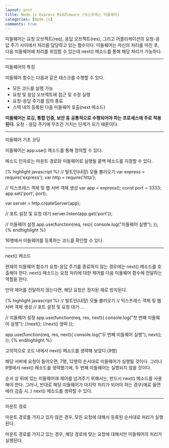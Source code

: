 ```yaml
---
layout: post
title: Node.js Express Middleware (익스프레스 미들웨어)
categories: [Node.js]
comments: true
---
```


미들웨어는 요청 오브젝트(req), 응답 오브젝트(res), 그리고 어플리케이션의 요청-응답 주기 사이에서 처리를 담당하고 있는 함수이다.
미들웨어는 자신의 처리를 마친 후, 다음 미들웨어에 처리를 위임할 수 있는데 next() 메소드를 통해 해당 처리가 가능하다.

-------------

미들웨어의 특징

미들웨어 함수는 다음과 같은 태스크를 수행할 수 있다.
- 모든 코드를 실행 가능
- 요청 및 응답 오브젝트에 접근 및 수정 실행
- 요청-응답 주기를 임의 종료
- 스택 내의 등록된 다음 미들웨어 호출(next 메소드)

**미들웨어는 로깅, 통합 인증, 보안 등 공통적으로 수행되어야 하는 프로세스에 주로 적용된다.**
요청 - 응답 주기에 무조건 거치는 단계가 되기 때문이다.

--------------------------


미들웨어 기초 코딩

미들웨어는 app.use() 메소드를 통해 정의할 수 있다.

메소드 인자로는 마운트 경로와 미들웨어로 실행될 콜백 메소드를 지정할 수 있다. 

{% highlight javascript %}
// 빌트인(내장) 모듈 불러오기
var express = require('express');
var http = require('http');
 
// 익스프레스 객체 및 웹 서버 객체 생성
var app = express();
const port = 3333;
app.set('port', port);
 
var server = http.createServer(app);
 
// 포트 설정 및 요청 대기
server.listen(app.get('port'));
 
// 미들웨어 설정
app.use(function(req, res){
    console.log("미들웨어 실행");
});
{% endhighlight %}

16행에서 미들웨어를 등록하는 코드를 확인할 수 있다.

--------------------

next() 메소드

현재의 미들웨어 함수가 요청-응답 주기를 종료하지 않는 경우에는 next() 메소드를 호출해야 한다.
next() 메소드는 요청 처리에 대한 제어를 다음 미들웨어 함수에 전달하는 역할을 한다.

만약 제어를 전달하지 않는다면, 해당 요청은 정지된 채로 방치된다.

{% highlight javascript %}
// 빌트인(내장) 모듈 불러오기
// 익스프레스 객체 및 웹 서버 객체 생성
// 포트 설정 및 요청 대기
...
 
// 미들웨어 설정
app.use(function(req, res, next){
    console.log("첫 번째 미들웨어 실행");
    //next(); //next() 생략
});
 
app.use(function(req, res, next){
    console.log("두 번째 미들웨어 실행");
    next();
});
{% endhighlight %}

고의적으로 코드 내에서 next() 메소드를 생략해 보았다.(9행)

해당 서버에 요청이 들어오면, 7행, 12행의 순서대로 미들웨어가 실행될 것이다.
그러나 9행에서 next() 메소드를 생략했기에, 두 번째 미들웨어는 실행되지 않을 것이다.

순서 상 뒤에 있는 미들웨어에 제어를 넘겨주기 위해서는, 반드시 next() 메소드를 사용해야 한다.
그러나, 반대로 해당 미들웨어가 마지막 처리가 되어야 하는 경우(예로 들면 에러 검출 시..) next() 메소드를 생략할 수 있다.

--------------------

마운트 경로

마운트 경로를 가지고 있지 않은 경우, 모든 요청에 대해서 등록된 순서대로 처리가 실행된다.

마운트 경로를 가지고 있는 경우, 해당 경로에 맞는 요청에 대해서만 미들웨어의 처리가 실행된다.
